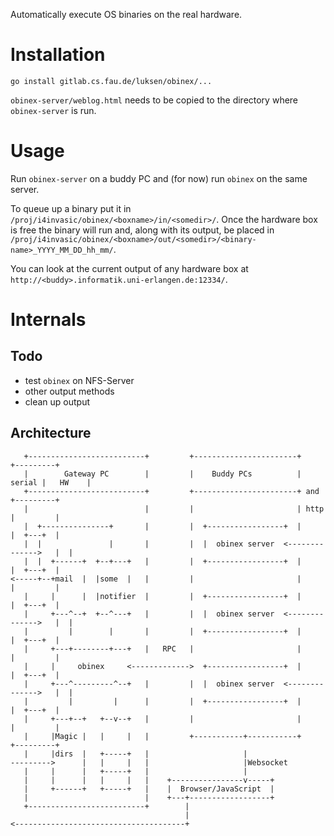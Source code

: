 Automatically execute OS binaries on the real hardware.

# Installation

    go install gitlab.cs.fau.de/luksen/obinex/...

`obinex-server/weblog.html` needs to be copied to the directory where
`obinex-server` is run.

# Usage

Run `obinex-server` on a buddy PC and (for now) run `obinex` on the same server.

To queue up a binary put it in
`/proj/i4invasic/obinex/<boxname>/in/<somedir>/`. Once the hardware box is free
the binary will run and, along with its output, be placed in
`/proj/i4invasic/obinex/<boxname>/out/<somedir>/<binary-name>_YYYY_MM_DD_hh_mm/`.

You can look at the current output of any hardware box at
`http://<buddy>.informatik.uni-erlangen.de:12334/`.

# Internals

## Todo

- test `obinex` on NFS-Server
- other output methods
- clean up output

## Architecture

       +--------------------------+         +-----------------------+        +---------+
       |        Gateway PC        |         |    Buddy PCs          | serial |   HW    |
       +--------------------------+         +-----------------------+ and    +---------+
       |                          |         |                       | http   |         |
       |  +---------------+       |         |  +-----------------+  |        |  +---+  |
       |  |               |       |         |  |  obinex server  <-------------->   |  |
       |  |  +------+  +--+---+   |         |  +-----------------+  |        |  +---+  |
    <-----+--+mail  |  |some  |   |         |                       |        |         |
       |     |      |  |notifier  |         |  +-----------------+  |        |  +---+  |
       |     +---^--+  +--^---+   |         |  |  obinex server  <-------------->   |  |
       |         |        |       |         |  +-----------------+  |        |  +---+  |
       |     +---+--------+---+   |   RPC   |                       |        |         |
       |     |     obinex     <------------->  +-----------------+  |        |  +---+  |
       |     +---^---------^--+   |         |  |  obinex server  <-------------->   |  |
       |         |         |      |         |  +-----------------+  |        |  +---+  |
       |     +---+--+   +--v--+   |         |                       |        |         |
       |     |Magic |   |     |   |         +-----------+-----------+        +---------+
       |     |dirs  |   +-----+   |                     |
    --------->      |   |     |   |                     |Websocket
       |     |      |   +-----+   |                     |
       |     |      |   |     |   |    +----------------v-----+
       |     +------+   +-----+   |    |  Browser/JavaScript  |
       |                          |    +---+------------------+
       +--------------------------+        |
                                           |
    <--------------------------------------+
